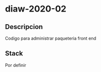 # diaw-2020-02

## Descripcion 
Codigo para administrar paqueteria front end

## Stack 
Por definir
